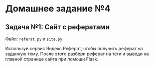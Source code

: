 Домашнее задание №4
===================

Задача №1: Сайт с рефератами
-----------------------------

Файл: `referat.py` и `site.py`

Используй сервис Яндекс.Реферат, чтобы получить реферат на заданную тему. После этого 
разбери реферат на теги и выведи на главной странице сайта при помощи Flask. 


